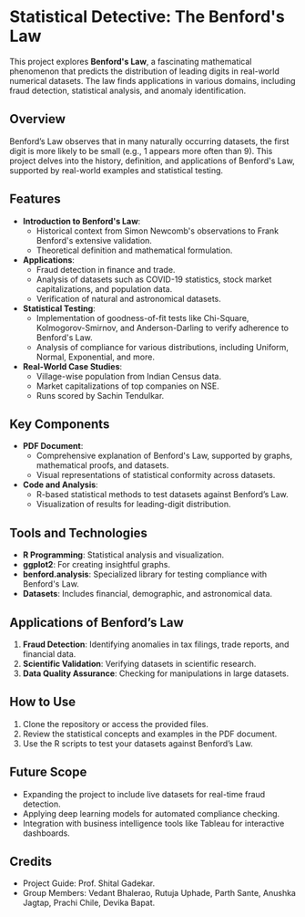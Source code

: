 # Statistical Detective: The Benford's Law
This project explores **Benford's Law**, a fascinating mathematical phenomenon that predicts the distribution of leading digits in real-world numerical datasets. The law finds applications in various domains, including fraud detection, statistical analysis, and anomaly identification.

## Overview
Benford’s Law observes that in many naturally occurring datasets, the first digit is more likely to be small (e.g., 1 appears more often than 9). This project delves into the history, definition, and applications of Benford's Law, supported by real-world examples and statistical testing.

## Features
- **Introduction to Benford's Law**:
  - Historical context from Simon Newcomb's observations to Frank Benford's extensive validation.
  - Theoretical definition and mathematical formulation.
- **Applications**:
  - Fraud detection in finance and trade.
  - Analysis of datasets such as COVID-19 statistics, stock market capitalizations, and population data.
  - Verification of natural and astronomical datasets.
- **Statistical Testing**:
  - Implementation of goodness-of-fit tests like Chi-Square, Kolmogorov-Smirnov, and Anderson-Darling to verify adherence to Benford's Law.
  - Analysis of compliance for various distributions, including Uniform, Normal, Exponential, and more.
- **Real-World Case Studies**:
  - Village-wise population from Indian Census data.
  - Market capitalizations of top companies on NSE.
  - Runs scored by Sachin Tendulkar.

## Key Components
- **PDF Document**:
  - Comprehensive explanation of Benford's Law, supported by graphs, mathematical proofs, and datasets.
  - Visual representations of statistical conformity across datasets.
- **Code and Analysis**:
  - R-based statistical methods to test datasets against Benford’s Law.
  - Visualization of results for leading-digit distribution.

## Tools and Technologies
- **R Programming**: Statistical analysis and visualization.
- **ggplot2**: For creating insightful graphs.
- **benford.analysis**: Specialized library for testing compliance with Benford's Law.
- **Datasets**: Includes financial, demographic, and astronomical data.

## Applications of Benford’s Law
1. **Fraud Detection**: Identifying anomalies in tax filings, trade reports, and financial data.
2. **Scientific Validation**: Verifying datasets in scientific research.
3. **Data Quality Assurance**: Checking for manipulations in large datasets.

## How to Use
1. Clone the repository or access the provided files.
2. Review the statistical concepts and examples in the PDF document.
3. Use the R scripts to test your datasets against Benford’s Law.

## Future Scope
- Expanding the project to include live datasets for real-time fraud detection.
- Applying deep learning models for automated compliance checking.
- Integration with business intelligence tools like Tableau for interactive dashboards.

## Credits
- Project Guide: Prof. Shital Gadekar.
- Group Members: Vedant Bhalerao, Rutuja Uphade, Parth Sante, Anushka Jagtap, Prachi Chile, Devika Bapat.
